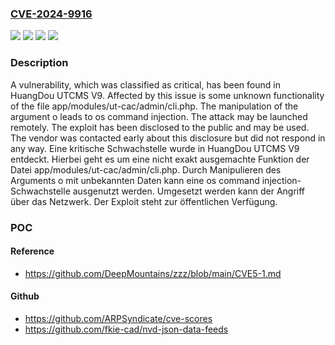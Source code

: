 ### [CVE-2024-9916](https://cve.mitre.org/cgi-bin/cvename.cgi?name=CVE-2024-9916)
![](https://img.shields.io/static/v1?label=Product&message=UTCMS&color=blue)
![](https://img.shields.io/static/v1?label=Version&message=V9%20&color=brightgreen)
![](https://img.shields.io/static/v1?label=Version&message=v9%20&color=brightgreen)
![](https://img.shields.io/static/v1?label=Vulnerability&message=OS%20Command%20Injection&color=brightgreen)

### Description

A vulnerability, which was classified as critical, has been found in HuangDou UTCMS V9. Affected by this issue is some unknown functionality of the file app/modules/ut-cac/admin/cli.php. The manipulation of the argument o leads to os command injection. The attack may be launched remotely. The exploit has been disclosed to the public and may be used. The vendor was contacted early about this disclosure but did not respond in any way.
Eine kritische Schwachstelle wurde in HuangDou UTCMS V9 entdeckt. Hierbei geht es um eine nicht exakt ausgemachte Funktion der Datei app/modules/ut-cac/admin/cli.php. Durch Manipulieren des Arguments o mit unbekannten Daten kann eine os command injection-Schwachstelle ausgenutzt werden. Umgesetzt werden kann der Angriff über das Netzwerk. Der Exploit steht zur öffentlichen Verfügung.

### POC

#### Reference
- https://github.com/DeepMountains/zzz/blob/main/CVE5-1.md

#### Github
- https://github.com/ARPSyndicate/cve-scores
- https://github.com/fkie-cad/nvd-json-data-feeds

